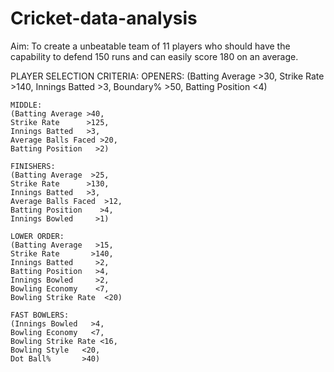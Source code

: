 # Cricket-data-analysis


Aim:
To create a unbeatable team of 11 players who should have the capability to defend 150 runs and can easily score 180 on an average.


PLAYER SELECTION CRITERIA:
    OPENERS:
    (Batting Average >30,
    Strike Rate     >140,
    Innings Batted   >3,
    Boundary%        >50,
    Batting Position  <4)
    
    MIDDLE:
    (Batting Average >40,
    Strike Rate      >125,
    Innings Batted   >3,
    Average Balls Faced >20,
    Batting Position   >2)
    
    FINISHERS:
    (Batting Average  >25,
    Strike Rate      >130,
    Innings Batted   >3,
    Average Balls Faced  >12,
    Batting Position    >4,
    Innings Bowled     >1)
    
    LOWER ORDER:
    (Batting Average   >15,
    Strike Rate       >140,
    Innings Batted     >2,
    Batting Position   >4,
    Innings Bowled     >2,
    Bowling Economy    <7,
    Bowling Strike Rate  <20)
    
    FAST BOWLERS:
    (Innings Bowled   >4,
    Bowling Economy   <7,
    Bowling Strike Rate <16,
    Bowling Style   <20,
    Dot Ball%       >40)
